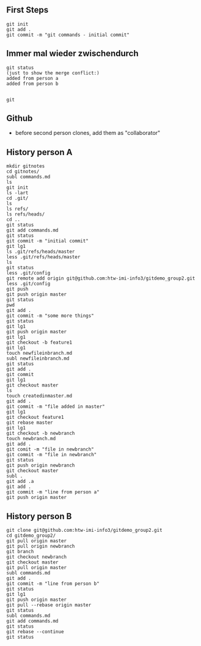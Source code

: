 
## First Steps
    git init
    git add .
    git commit -m "git commands - initial commit"

## Immer mal wieder zwischendurch

    git status
    (just to show the merge conflict:)
    added from person a
    added from person b


    git
## Github
- before second person clones, add them as "collaborator"

## History person A

    mkdir gitnotes
    cd gitnotes/
    subl commands.md
    ls
    git init
    ls -lart
    cd .git/
    ls
    ls refs/
    ls refs/heads/
    cd ..
    git status
    git add commands.md
    git status
    git commit -m "initial commit"
    git lg1
    ls .git/refs/heads/master
    less .git/refs/heads/master
    ls
    git status
    less .git/config
    git remote add origin git@github.com:htw-imi-info3/gitdemo_group2.git
    less .git/config
    git push
    git push origin master
    git status
    pwd
    git add .
    git commit -m "some more things"
    git status
    git lg1
    git push origin master
    git lg1
    git checkout -b feature1
    git lg1
    touch newfileinbranch.md
    subl newfileinbranch.md
    git status
    git add .
    git commit
    git lg1
    git checkout master
    ls
    touch createdinmaster.md
    git add .
    git commit -m "file added in master"
    git lg1
    git checkout feature1
    git rebase master
    git lg1
    git checkout -b newbranch
    touch newbranch.md
    git add .
    git comit -m "file in newbranch"
    git commit -m "file in newbranch"
    git status
    git push origin newbranch
    git checkout master
    subl .
    git add .a
    git add .
    git commit -m "line from person a"
    git push origin master


## History person B

    git clone git@github.com:htw-imi-info3/gitdemo_group2.git
    cd gitdemo_group2/
    git pull origin master
    git pull origin newbranch
    git branch
    git checkout newbranch
    git checkout master
    git pull origin master
    subl commands.md
    git add .
    git commit -m "line from person b"
    git status
    git lg1
    git push origin master
    git pull --rebase origin master
    git status
    subl commands.md
    git add commands.md
    git status
    git rebase --continue
    git status
